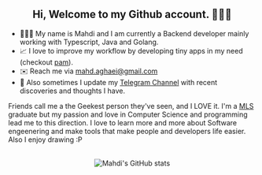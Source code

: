 <h2 align='center'>Hi, Welcome to my Github account. 👨🏻‍💻 </h2>

- 🙋🏻‍♂️ My name is Mahdi and I am currently a Backend developer mainly working with Typescript, Java and Golang.
- 📈 I love to improve my workflow by developing tiny apps in my need (checkout [pam](https://github.com/MahdiAghaei1/pam)).
- ✉️ Reach me via [mahd.aghaei@gmail.com](mailto:mahd.agahei@gmail.com)
- :notebook: Also sometimes I update my [Telegram Channel](https://t.me/geekingaround) with recent discoveries and thoughts I have.

<p align='left'>
Friends call me a the Geekest person they've seen, and I LOVE it. I'm a <a href='https://en.wikipedia.org/wiki/Medical_laboratory_scientist'>MLS</a> graduate but my passion and love in Computer Science and programming lead me to this direction. I love to learn more and more about Software engeenering and make tools that make people and developers life easier. Also I enjoy drawing :P
</p>

<br />

<div align='center'>
  <img alt="Mahdi's GitHub stats" src='https://github-readme-stats.vercel.app/api?username=MahdiAghaei1&count_private=true&show-icons=true&theme=tokyonight' />
</div>
